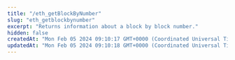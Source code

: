 ```yaml
---
title: "/eth_getBlockByNumber"
slug: "eth_getblockbynumber"
excerpt: "Returns information about a block by block number."
hidden: false
createdAt: "Mon Feb 05 2024 09:10:17 GMT+0000 (Coordinated Universal Time)"
updatedAt: "Mon Feb 05 2024 09:10:18 GMT+0000 (Coordinated Universal Time)"
---
```


